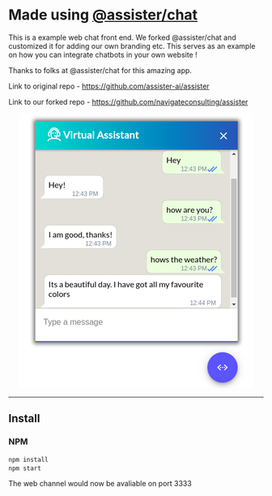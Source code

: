 # Made using [@assister/chat](https://www.npmjs.com/package/@assister/chat)

This is a example web chat front end. We forked @assister/chat and customized it for adding our own branding etc. This serves as an example on how you can integrate chatbots in your own website ! 

Thanks to folks at @assister/chat for this amazing app.

Link to original repo - https://github.com/assister-ai/assister

Link to our forked repo - https://github.com/navigateconsulting/assister


<div align="center" >
  <img src="www/assets/images/va_assister.png">
</div>
<hr />

## Install

### NPM

```sh
npm install
npm start
```
The web channel would now be avaliable on port 3333
